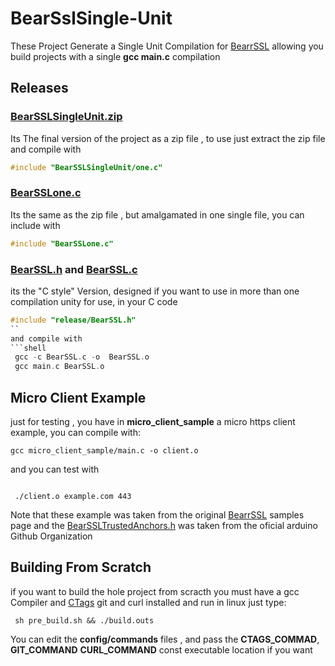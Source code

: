 # BearSslSingle-Unit
These Project Generate a Single Unit Compilation for [BearrSSL](https://bearssl.org/) allowing you build
projects  with a single **gcc main.c** compilation

## Releases
### [BearSSLSingleUnit.zip](https://github.com/OUIsolutions/BearSslSingle-Unit/releases/download/v0.001/BearSSLSingleUnit.zip)

Its The final version of the project as a zip file , to use just extract the zip file and compile with

```c
#include "BearSSLSingleUnit/one.c"
```
### [BearSSLone.c](https://github.com/OUIsolutions/BearSslSingle-Unit/releases/download/v0.001/BearSSLone.c)

Its the same as the zip file , but amalgamated in one single file, you can include with

```c
#include "BearSSLone.c"
```
### [BearSSL.h](https://github.com/OUIsolutions/BearSslSingle-Unit/releases/download/v0.001/BearSSL.h) and [BearSSL.c](https://github.com/OUIsolutions/BearSslSingle-Unit/releases/download/v0.001/BearSSL.c)
its the "C style" Version, designed if you want to use in more than one compilation
unity
for use, in your C code

```c
#include "release/BearSSL.h"
``
and compile with
```shell
 gcc -c BearSSL.c -o  BearSSL.o
 gcc main.c BearSSL.o
 ```


## Micro Client Example
just for testing , you have in **micro_client_sample** a micro https client example,
you can compile with:
```shell
gcc micro_client_sample/main.c -o client.o
```
and you can test with
```shell

 ./client.o example.com 443
```
Note that these example was taken from the original  [BearrSSL](https://bearssl.org/)  samples page
and the [BearSSLTrustedAnchors.h](https://github.com/arduino-libraries/ArduinoBearSSL/blob/master/src/BearSSLTrustAnchors.h)
was taken from the oficial arduino Github Organization

## Building From Scratch
if you want to build the hole project from scracth you must have a gcc  Compiler
and [CTags](https://github.com/universal-ctags/ctags) git  and curl installed and run in linux
just type:
```shel
 sh pre_build.sh && ./build.outs
```
You can edit the **config/commands** files , and pass the
**CTAGS_COMMAD**, **GIT_COMMAND** **CURL_COMMAND**  const  executable location if you want
